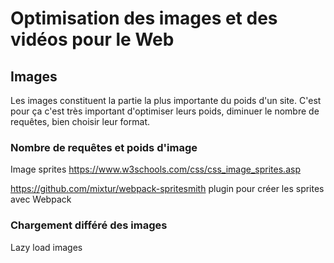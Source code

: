 # Optimisation des images et des vidéos pour le Web

## Images

Les images constituent la partie la plus importante du poids d'un site. C'est pour ça c'est très important d'optimiser leurs poids, diminuer le nombre de requêtes, bien choisir leur format.


### Nombre de requêtes et poids d'image

Image sprites <https://www.w3schools.com/css/css_image_sprites.asp>

https://github.com/mixtur/webpack-spritesmith plugin pour créer les sprites avec Webpack

### Chargement différé des images

Lazy load images
